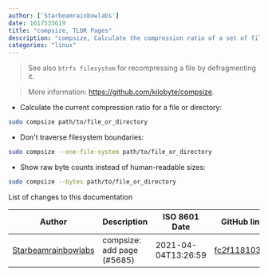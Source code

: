 ```yaml
---
author: ['Starbeamrainbowlabs']
date: 1617535619
title: "compsize, TLDR Pages"
description: "compsize, Calculate the compression ratio of a set of files on a btrfs filesystem."
categories: "linux"
---
```

> See also `btrfs filesystem` for recompressing a file by defragmenting it.

> More information: <https://github.com/kilobyte/compsize>.

- Calculate the current compression ratio for a file or directory:

```bash
sudo compsize path/to/file_or_directory
```

- Don't traverse filesystem boundaries:

```bash
sudo compsize --one-file-system path/to/file_or_directory
```

- Show raw byte counts instead of human-readable sizes:

```bash
sudo compsize --bytes path/to/file_or_directory
```
List of changes to this documentation


Author | Description | ISO 8601 Date | GitHub link
------|-----|-----|-----
[Starbeamrainbowlabs](mailto:sbrl@starbeamrainbowlabs.com) | compsize: add page (#5685) | 2021-04-04T13:26:59 | [fc2f11810333](https://github.com/tldr-pages/tldr/commit/fc2f118103338f7f30b40cc7d5a61974fefa4650)

